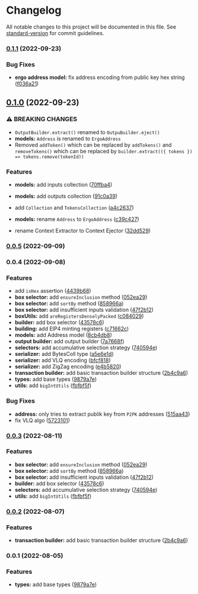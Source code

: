 # Changelog

All notable changes to this project will be documented in this file. See [standard-version](https://github.com/conventional-changelog/standard-version) for commit guidelines.

### [0.1.1](https://github.com/capt-nemo429/flet/compare/v0.1.0...v0.1.1) (2022-09-23)


### Bug Fixes

* **ergo address model:** fix address encoding from public key hex string ([f036a21](https://github.com/capt-nemo429/flet/commit/f036a21e68764f9de74e20040dc20babad259f6d))

## [0.1.0](https://github.com/capt-nemo429/flet/compare/v0.0.5...v0.1.0) (2022-09-23)


### ⚠ BREAKING CHANGES

* `OutputBuilder.extract()` renamed to `OutpuBuilder.eject()`
* **models:** `Address` is renamed to `ErgoAddress`
* Removed `addToken()` which can be replaced by `addTokens()` and `removeTokens()`
which can be replaced by `builder.extract(({ tokens }) => tokens.remove(tokenId))`

### Features

* **models:** add inputs collection ([70ffba4](https://github.com/capt-nemo429/flet/commit/70ffba4f26b8706fb6e177e575de6867b4a74766))
* **models:** add outputs collection ([91c0a39](https://github.com/capt-nemo429/flet/commit/91c0a39fec80e9ad84605376bc44b4bf597f81de))


* add `Collection` and `TokensCollection` ([a4c2637](https://github.com/capt-nemo429/flet/commit/a4c263756d8dc7a998ccdd5adeeaa1b9b0f64b96))
* **models:** rename `Address` to `ErgoAddress` ([c39c427](https://github.com/capt-nemo429/flet/commit/c39c427df36963373c9337d6fd41ddc6aa7862c7))
* rename Context Extractor to Context Ejector ([32dd529](https://github.com/capt-nemo429/flet/commit/32dd529a99a77662d60484922ec3f9c028f33842))

### [0.0.5](https://github.com/capt-nemo429/flet/compare/v0.0.4...v0.0.5) (2022-09-09)

### 0.0.4 (2022-09-08)


### Features

* add `isHex` assertion ([4439b68](https://github.com/capt-nemo429/flet/commit/4439b68ae14231bdbdb6cc78306e5e965687ce28))
* **box selector:** add `ensureInclusion` method ([052ea29](https://github.com/capt-nemo429/flet/commit/052ea2945a9f9ab0316b5f53c8783adcd8f4f86a))
* **box selector:** add `sortBy` method ([858966a](https://github.com/capt-nemo429/flet/commit/858966a2922a799a10216592cd291da4173849f6))
* **box selector:** add insufficient inputs validation ([47f2b12](https://github.com/capt-nemo429/flet/commit/47f2b12e37e18391fe335c28bd38e611b4b555e6))
* **boxUtils:** add `areRegistersDenselyPacked` ([c084029](https://github.com/capt-nemo429/flet/commit/c0840290fa27b2acf37468fa11a386b86597d3da))
* **builder:** add box selector ([43578c6](https://github.com/capt-nemo429/flet/commit/43578c678beab298fb02a23a90c4e9d88037f194))
* **building:** add EIP4 minting registers ([c71662c](https://github.com/capt-nemo429/flet/commit/c71662ceb216360db21b177e40cb277816e82d58))
* **models:** add Address model ([8cb4db8](https://github.com/capt-nemo429/flet/commit/8cb4db8ee78be4d421dafd76b919af0d209c4073))
* **output builder:** add output builder ([7a7668f](https://github.com/capt-nemo429/flet/commit/7a7668f974bbdfa1fd945ee9055d9bfb3c1a3bc4))
* **selectors:** add accumulative selection strategy ([740594e](https://github.com/capt-nemo429/flet/commit/740594e03d92c7e5e0bc8112127c66dcf7c187e4))
* **serializer:** add BytesColl type ([a5e6e1d](https://github.com/capt-nemo429/flet/commit/a5e6e1d80ad82cd80d8a960ac1dfa68da6f108bf))
* **serializer:** add VLQ encoding ([bfcf818](https://github.com/capt-nemo429/flet/commit/bfcf818818a599e4d9835a0858c2ee4d409e94bb))
* **serializer:** add ZigZag encoding ([e4b5820](https://github.com/capt-nemo429/flet/commit/e4b582006d5087a96c94a69f710170b5e664066c))
* **transaction builder:** add basic transaction builder structure ([2b4c9a6](https://github.com/capt-nemo429/flet/commit/2b4c9a6c743110f8850b3313d99142b8005a1e4f))
* **types:** add base types ([9879a7e](https://github.com/capt-nemo429/flet/commit/9879a7e54ce2e63ed5e45b0db989cc8ebc6c3f5f))
* **utils:** add `bigIntUtils` ([fbfbf5f](https://github.com/capt-nemo429/flet/commit/fbfbf5f9863d8510a80ad60ae49aae46093e5de2))


### Bug Fixes

* **address:** only tries to extract publik key from `P2PK` addresses ([515aa43](https://github.com/capt-nemo429/flet/commit/515aa43613abab17f08458fac3037f017b84ef32))
* fix VLQ algo ([5723101](https://github.com/capt-nemo429/flet/commit/5723101e329dcfecb197346452daca49a9dd4768))

### [0.0.3](https://github.com/capt-nemo429/flet/compare/v0.0.2...v0.0.3) (2022-08-11)


### Features

* **box selector:** add `ensureInclusion` method ([052ea29](https://github.com/capt-nemo429/flet/commit/052ea2945a9f9ab0316b5f53c8783adcd8f4f86a))
* **box selector:** add `sortBy` method ([858966a](https://github.com/capt-nemo429/flet/commit/858966a2922a799a10216592cd291da4173849f6))
* **box selector:** add insufficient inputs validation ([47f2b12](https://github.com/capt-nemo429/flet/commit/47f2b12e37e18391fe335c28bd38e611b4b555e6))
* **builder:** add box selector ([43578c6](https://github.com/capt-nemo429/flet/commit/43578c678beab298fb02a23a90c4e9d88037f194))
* **selectors:** add accumulative selection strategy ([740594e](https://github.com/capt-nemo429/flet/commit/740594e03d92c7e5e0bc8112127c66dcf7c187e4))
* **utils:** add `bigIntUtils` ([fbfbf5f](https://github.com/capt-nemo429/flet/commit/fbfbf5f9863d8510a80ad60ae49aae46093e5de2))

### [0.0.2](https://github.com/capt-nemo429/flet/compare/v0.0.1...v0.0.2) (2022-08-07)


### Features

* **transaction builder:** add basic transaction builder structure ([2b4c9a6](https://github.com/capt-nemo429/flet/commit/2b4c9a6c743110f8850b3313d99142b8005a1e4f))

### 0.0.1 (2022-08-05)


### Features

* **types:** add base types ([9879a7e](https://github.com/capt-nemo429/flet/commit/9879a7e54ce2e63ed5e45b0db989cc8ebc6c3f5f))
